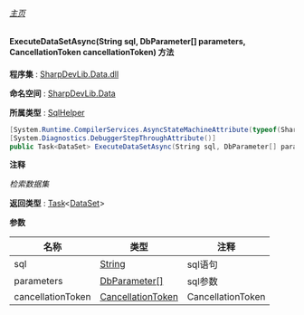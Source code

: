 ###### [主页](./Index.md "主页")

#### ExecuteDataSetAsync(String sql, DbParameter[] parameters, CancellationToken cancellationToken) 方法

**程序集** : [SharpDevLib.Data.dll](./SharpDevLib.Data.assembly.md "SharpDevLib.Data.dll")

**命名空间** : [SharpDevLib.Data](./SharpDevLib.Data.namespace.md "SharpDevLib.Data")

**所属类型** : [SqlHelper](./SharpDevLib.Data.SqlHelper.md "SqlHelper")

``` csharp
[System.Runtime.CompilerServices.AsyncStateMachineAttribute(typeof(SharpDevLib.Data.SqlHelper+<ExecuteDataSetAsync>d__23))]
[System.Diagnostics.DebuggerStepThroughAttribute()]
public Task<DataSet> ExecuteDataSetAsync(String sql, DbParameter[] parameters, CancellationToken cancellationToken)
```

**注释**

*检索数据集*



**返回类型** : [Task](https://learn.microsoft.com/en-us/dotnet/api/system.threading.tasks.task-1 "Task")\<[DataSet](https://learn.microsoft.com/en-us/dotnet/api/system.data.dataset "DataSet")\>


**参数**

|名称|类型|注释|
|---|---|---|
|sql|[String](https://learn.microsoft.com/en-us/dotnet/api/system.string "String")|sql语句|
|parameters|[DbParameter\[\]](https://learn.microsoft.com/en-us/dotnet/api/system.data.common.dbparameter[] "DbParameter\[\]")|sql参数|
|cancellationToken|[CancellationToken](https://learn.microsoft.com/en-us/dotnet/api/system.threading.cancellationtoken "CancellationToken")|CancellationToken|


